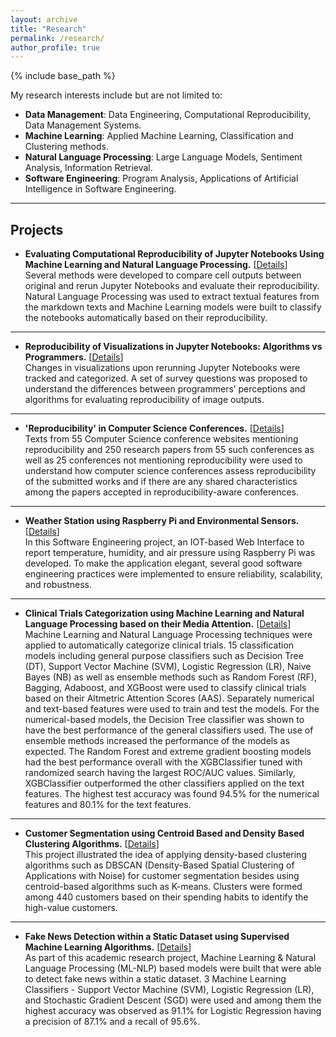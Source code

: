 ```yaml
---
layout: archive
title: "Research"
permalink: /research/
author_profile: true
---
```


{% include base_path %}

My research interests include but are not limited to:
* **Data Management**: Data Engineering, Computational Reproducibility, Data Management Systems.
* **Machine Learning**: Applied Machine Learning, Classification and Clustering methods.
* **Natural Language Processing**: Large Language Models, Sentiment Analysis, Information Retrieval.
* **Software Engineering**: Program Analysis, Applications of Artificial Intelligence in Software Engineering.

-----------

Projects
--------

* **Evaluating Computational Reproducibility of Jupyter Notebooks Using Machine Learning and Natural Language Processing.** [[Details](https://www.proquest.com/docview/3100751446)]  
Several methods were developed to compare cell outputs between original and rerun Jupyter Notebooks and evaluate their reproducibility. Natural Language Processing was used to extract textual features from the markdown texts and Machine Learning models were built to classify the notebooks automatically based on their reproducibility.

------------
* **Reproducibility of Visualizations in Jupyter Notebooks: Algorithms vs Programmers.** [[Details](https://drive.google.com/file/d/1fZSJdANcql5apMjr57CopJBUG-dbZvVW/view?usp=sharing)]            
Changes in visualizations upon rerunning Jupyter Notebooks were tracked and categorized. A set of survey questions
was proposed to understand the differences between programmers’ perceptions and algorithms for evaluating reproducibility of image outputs.

--------------
* **'Reproducibility' in Computer Science Conferences.** [[Details](https://drive.google.com/file/d/1VJ6nL-MRWqRf4L4tenVuevkFlOg63OzU/view?usp=sharing)]  
Texts from 55 Computer Science conference websites mentioning reproducibility and 250 research papers from 55
such conferences as well as 25 conferences not mentioning reproducibility were used to understand how computer
science conferences assess reproducibility of the submitted works and if there are any shared characteristics among
the papers accepted in reproducibility-aware conferences.

-------------
* **Weather Station using Raspberry Pi and Environmental Sensors.** [[Details](https://drive.google.com/file/d/1bHSWAc8fWyGAMf0Phi7SA5jb4rbDHEid/view?usp=sharing)]  
In this Software Engineering project, an IOT-based Web Interface to report temperature, humidity, and air pressure using Raspberry Pi was developed. To make the application elegant, several good software engineering practices were implemented to ensure reliability, scalability, and robustness.

--------------
* **Clinical Trials Categorization using Machine Learning and Natural Language Processing based on their Media Attention.** [[Details](https://drive.google.com/file/d/11aI6B0bhK6Lld2CxDS6OuWx-mVgB1xvc/view?usp=sharing)]    
Machine Learning and Natural Language Processing techniques were applied to automatically categorize clinical trials. 15 classification models including general purpose classifiers such as Decision Tree (DT), Support Vector Machine (SVM), Logistic Regression (LR), Naive Bayes (NB) as well as ensemble methods such as Random Forest (RF), Bagging, Adaboost, and XGBoost were used to classify clinical trials based on their Altmetric Attention Scores (AAS). Separately numerical and text-based features were used to train and test the models. For the numerical-based models, the Decision Tree classifier was shown to have the best performance of the general classifiers used. The use of ensemble methods increased the performance of the models as expected. The Random Forest and extreme gradient boosting models had the best performance overall with the XGBClassifier tuned with randomized search having the largest ROC/AUC values. Similarly, XGBClassifier outperformed the other classifiers applied on the text features. The highest test accuracy was found 94.5% for the numerical features and 80.1% for the text features.

----------------
* **Customer Segmentation using Centroid Based and Density Based Clustering Algorithms.** [[Details](https://ieeexplore.ieee.org/document/8275249)]  
This project illustrated the idea of applying density-based clustering algorithms such as DBSCAN (Density-Based Spatial Clustering of Applications with Noise) for customer segmentation besides using centroid-based algorithms such as K-means. Clusters were formed among 440 customers based on their spending habits to identify the high-value customers.

----------------
* **Fake News Detection within a Static Dataset using Supervised Machine Learning Algorithms.** [[Details](https://drive.google.com/file/d/1oB37kZCG0zfEIKg_D_zRgzfonTHlVYEM/view)]  
As part of this academic research project, Machine Learning & Natural Language Processing (ML-NLP) based models were built that were able to detect fake news within a static dataset. 3 Machine Learning Classifiers - Support Vector Machine (SVM), Logistic Regression (LR), and Stochastic Gradient Descent (SGD) were used and among them the highest accuracy was observed as 91.1% for Logistic Regression having a precision of 87.1% and a recall of 95.6%.  
